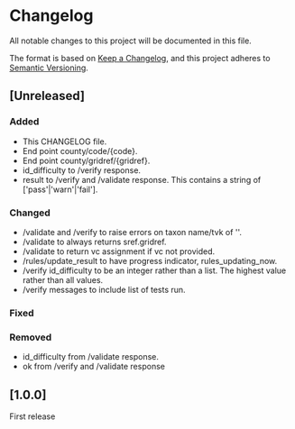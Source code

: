 # Changelog

All notable changes to this project will be documented in this file.

The format is based on [Keep a Changelog](https://keepachangelog.com/en/1.1.0/),
and this project adheres to [Semantic Versioning](https://semver.org/spec/v2.0.0.html).

## [Unreleased]

### Added

- This CHANGELOG file.
- End point county/code/{code}.
- End point county/gridref/{gridref}.
- id_difficulty to /verify response.
- result to /verify and /validate response. This contains a string of
  ['pass'|'warn'|'fail'].

### Changed
- /validate and /verify to raise errors on taxon name/tvk of ''.
- /validate to always returns sref.gridref.
- /validate to return vc assignment if vc not provided.
- /rules/update_result to have progress indicator, rules_updating_now.
- /verify id_difficulty to be an integer rather than a list. The highest value 
  rather than all values.
- /verify messages to include list of tests run.

### Fixed

### Removed
- id_difficulty from /validate response.
- ok from /verify and /validate response

## [1.0.0]

First release